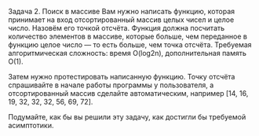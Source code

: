 Задача 2. Поиск в массиве
Вам нужно написать функцию, которая принимает на вход отсортированный массив целых чисел и целое число. Назовём его точкой отсчёта. Функция должна посчитать количество элементов в массиве, которые больше, чем переданное в функцию целое число — то есть больше, чем точка отсчёта. Требуемая алгоритмическая сложность: время O(log2n), дополнительная память O(1).

Затем нужно протестировать написанную функцию. Точку отсчёта спрашивайте в начале работы программы у пользователя, а отсортированный массив сделайте автоматическим, например [14, 16, 19, 32, 32, 32, 56, 69, 72].

Подумайте, как бы вы решили эту задачу, как достигли бы требуемой асимптотики.
